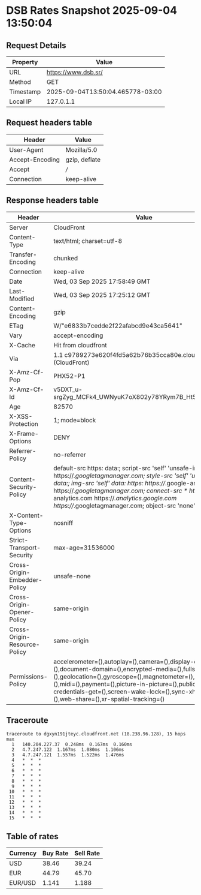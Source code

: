 # DSB Rates Snapshot 2025-09-04 13:50:04
## Request Details

| Property | Value |
|----------|-------|
| URL | https://www.dsb.sr/ |
| Method | GET |
| Timestamp | 2025-09-04T13:50:04.465778-03:00 |
| Local IP | 127.0.1.1 |
    
## Request headers table

| Header | Value |
|--------|-------|
| User-Agent | Mozilla/5.0 |
| Accept-Encoding | gzip, deflate |
| Accept | */* |
| Connection | keep-alive |

    
## Response headers table
| Header | Value |
|--------|-------|
| Server | CloudFront |
| Content-Type | text/html; charset=utf-8 |
| Transfer-Encoding | chunked |
| Connection | keep-alive |
| Date | Wed, 03 Sep 2025 17:58:49 GMT |
| Last-Modified | Wed, 03 Sep 2025 17:25:12 GMT |
| Content-Encoding | gzip |
| ETag | W/"e6833b7cedde2f22afabcd9e43ca5641" |
| Vary | accept-encoding |
| X-Cache | Hit from cloudfront |
| Via | 1.1 c9789273e620f4fd5a62b76b35cca80e.cloudfront.net (CloudFront) |
| X-Amz-Cf-Pop | PHX52-P1 |
| X-Amz-Cf-Id | v5DXT_u-srgZyg_MCFk4_UWNyuK7oX802y78YRym7B_Ht5A86kz4zQ== |
| Age | 82570 |
| X-XSS-Protection | 1; mode=block |
| X-Frame-Options | DENY |
| Referrer-Policy | no-referrer |
| Content-Security-Policy | default-src https: data:; script-src 'self' 'unsafe-inline' https://*.googletagmanager.com; style-src 'self' 'unsafe-inline' data:; img-src 'self' data: https: https://*.google-analytics.com https://*.googletagmanager.com; connect-src * https://*.google-analytics.com https://*.analytics.google.com https://*.googletagmanager.com; object-src 'none' |
| X-Content-Type-Options | nosniff |
| Strict-Transport-Security | max-age=31536000 |
| Cross-Origin-Embedder-Policy | unsafe-none |
| Cross-Origin-Opener-Policy | same-origin |
| Cross-Origin-Resource-Policy | same-origin |
| Permissions-Policy | accelerometer=(),autoplay=(),camera=(),display-capture=(),document-domain=(),encrypted-media=(),fullscreen=(),geolocation=(),gyroscope=(),magnetometer=(),microphone=(),midi=(),payment=(),picture-in-picture=(),publickey-credentials-get=(),screen-wake-lock=(),sync-xhr=(self),usb=(),web-share=(),xr-spatial-tracking=() |

## Traceroute 

```
traceroute to dgxyn191jteyc.cloudfront.net (18.238.96.128), 15 hops max
  1   140.204.227.37  0.248ms  0.167ms  0.160ms 
  2   4.7.247.122  1.167ms  1.080ms  1.106ms 
  3   4.7.247.121  1.557ms  1.522ms  1.476ms 
  4   *  *  * 
  5   *  *  * 
  6   *  *  * 
  7   *  *  * 
  8   *  *  * 
  9   *  *  * 
 10   *  *  * 
 11   *  *  * 
 12   *  *  * 
 13   *  *  * 
 14   *  *  * 
 15   *  *  * 

```


## Table of rates

| Currency | Buy Rate | Sell Rate |
|----------|----------|-----------|
| USD | 38.46 | 39.24 |
| EUR | 44.79 | 45.70 |
| EUR/USD | 1.141 | 1.188 |
